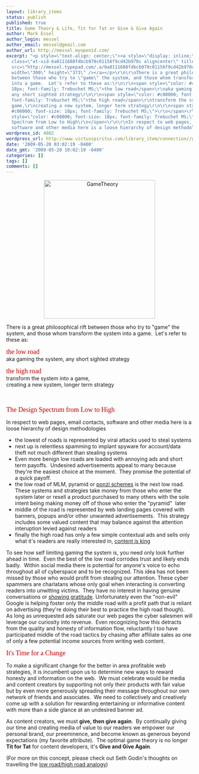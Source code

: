 ```yaml
---
layout: library_items
status: publish
published: true
title: Game Theory & Life, Tit for Tat or Give & Give Again
author: Mark Essel
author_login: messel
author_email: messel@gmail.com
author_url: http://messel.myopenid.com/
excerpt: "<p style=\"text-align: center;\"><a style=\"display: inline;\" href=\"http://www.flickr.com/photos/oddwick/\"><img
  class=\"at-xid-6a0111688fdbcb970c01156f9cd42b970c aligncenter\" title=\"GameTheory\"
  src=\"http://messel.typepad.com/.a/6a0111688fdbcb970c01156f9cd42b970c-500wi\" alt=\"GameTheory\"
  width=\"300\" height=\"373\" /></a></p>\r\n\r\nThere is a great philosophical rift
  between those who try to \"game\" the system, and those whom transform the system
  into a game.  Let's refer to these as:\r\n\r\n<span style=\"color: #c00000; font-size:
  18px; font-family: Trebuchet MS;\">the low road</span>\r\naka gaming the system,
  any short sighted strategy\r\n\r\n<span style=\"color: #c00000; font-size: 18px;
  font-family: Trebuchet MS;\">the high road</span>\r\ntransform the system into a
  game,\r\ncreating a new system, longer term strategy\r\n\r\n<span style=\"color:
  #c00000; font-size: 18px; font-family: Trebuchet MS;\">\r\n</span>\r\n\r\n<span
  style=\"color: #c00000; font-size: 18px; font-family: Trebuchet MS;\">The Design
  Spectrum from Low to High\r\n</span>\r\n\r\nIn respect to web pages, email contacts,
  software and other media here is a loose hierarchy of design methodologies"
wordpress_id: 4802
wordpress_url: http://www.victusspiritus.com/library_item/connection//game-theory-life-tit-for-tat-or-give-give-again/
date: '2009-05-20 03:02:19 -0400'
date_gmt: '2009-05-20 10:02:19 -0400'
categories: []
tags: []
comments: []
---
```

<p style="text-align: center;"><a style="display: inline;" href="http://www.flickr.com/photos/oddwick/"><img class="at-xid-6a0111688fdbcb970c01156f9cd42b970c aligncenter" title="GameTheory" src="http://messel.typepad.com/.a/6a0111688fdbcb970c01156f9cd42b970c-500wi" alt="GameTheory" width="300" height="373" /></a></p>
<p>There is a great philosophical rift between those who try to "game" the system, and those whom transform the system into a game.  Let's refer to these as:</p>
<p><span style="color: #c00000; font-size: 18px; font-family: Trebuchet MS;">the low road</span><br />
aka gaming the system, any short sighted strategy</p>
<p><span style="color: #c00000; font-size: 18px; font-family: Trebuchet MS;">the high road</span><br />
transform the system into a game,<br />
creating a new system, longer term strategy</p>
<p><span style="color: #c00000; font-size: 18px; font-family: Trebuchet MS;"><br />
</span></p>
<p><span style="color: #c00000; font-size: 18px; font-family: Trebuchet MS;">The Design Spectrum from Low to High<br />
</span></p>
<p>In respect to web pages, email contacts, software and other media here is a loose hierarchy of design methodologies<a id="more"></a><a id="more-4802"></a></p>
<ul>
<li>the lowest of roads is represented by viral attacks used to steal systems</li>
<li>next up is relentless spamming to implant spyware for account/data theft not much different than stealing systems</li>
<li>Even more benign low roads are loaded with annoying ads and short term payoffs.  Undesired advertisements appeal to many because they're the easiest choice at the moment.  They promise the potential of a quick payoff.</li>
<li>the low road of MLM, pyramid or <a href="http://en.wikipedia.org/wiki/Ponzi_scheme">ponzi schemes</a> is the next low road.  These systems and strategies take money from those who enter the system later or resell a product purchased to many others with the sole intent being making money off of those who enter the "pyramid"  later</li>
<li>middle of the road is represented by web landing pages covered with banners, popups and/or other unwanted advertisements.  This strategy includes some valued content that may balance against the attention interuption levied against readers</li>
<li>finally the high road has only a few simple contextual ads and sells only what it's readers are really interested in, <a href="http://www.squidoo.com/web-marketing--seo-tutorial#module19228472">content is king</a></li>
</ul>
<p>To see how self limiting gaming the system is, you need only look further ahead in time.  Even the best of the low road corrodes trust and likely ends badly.  Within social media there is potential for anyone's voice to echo throughout all of cyberspace and to be recognized. This idea has not been missed by those who would profit from stealing our attention. These cyber spammers are charlatans whose only goal when interacting is converting readers into unwitting victims.  They have no interest in having genuine conversations or <a href="http://www.victusspiritus.com/2009/05/08/the-virtual-currency-of-social-media-gratitude/">showing gratitude</a>. Unfortunately even the "non-evil" Google is helping foster only the middle road with a profit path that is reliant on advertising (they're doing their best to practice the high road though).  As long as unrequested ads saturate our web pages the cyber salesmen will leverage our curiosity into revenue.  Even recognizing how this detracts from the quality and honesty of information flow, reluctantly I too have participated middle of the road tactics by chasing after affiliate sales as one of only a few potential income sources from writing web content.</p>
<p><span style="color: #c00000; font-size: 18px; font-family: Trebuchet MS;">It's Time for a Change</span></p>
<p>To make a significant change for the better in area profitable web strategies, it is incumbent upon us to determine new ways to reward honesty and information on the web.  We must celebrate would be media and content creators by supporting not only their products with fair value but by even more generously spreading their message throughout our own network of friends and associates.  We need to collectively and creatively come up with a solution for rewarding entertaining or informative content with more than a side glance at an undesired banner ad.</p>
<p>As content creators, we must <strong>give, then give again</strong>.  By continually giving our time and creating media of value to our readers we empower our personal brand, our preeminence, and become known as generous beyond expectations (my favorite attribute).  The optimal game theory is no longer <strong>Tit for Tat</strong> for content developers, it's <strong>Give and Give Again</strong>.</p>
<p>(For more on this concept, please check out Seth Godin's thoughts on travelling the <a href="http://sethgodin.typepad.com/seths_blog/2009/03/the-high-road-and-the-low-road.html">low road/high road analogy</a>)</p>
